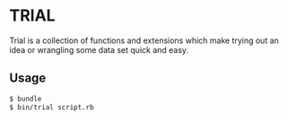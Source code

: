# TRIAL

Trial is a collection of functions and extensions which make trying out an idea or wrangling some data set quick and easy.

## Usage

```bash
$ bundle
$ bin/trial script.rb
```
